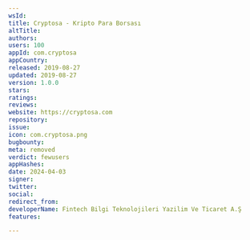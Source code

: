 ```yaml
---
wsId: 
title: Cryptosa - Kripto Para Borsası
altTitle: 
authors: 
users: 100
appId: com.cryptosa
appCountry: 
released: 2019-08-27
updated: 2019-08-27
version: 1.0.0
stars: 
ratings: 
reviews: 
website: https://cryptosa.com
repository: 
issue: 
icon: com.cryptosa.png
bugbounty: 
meta: removed
verdict: fewusers
appHashes: 
date: 2024-04-03
signer: 
twitter: 
social: 
redirect_from: 
developerName: Fintech Bilgi Teknolojileri Yazilim Ve Ticaret A.Ş
features: 

---
```


